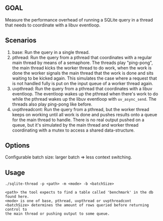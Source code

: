 ## GOAL
Measure the performance overhead of running a SQLite query in a thread that
needs to coordinate with a libuv eventloop.

## Scenarios
1. base:  Run the query in a single thread.
2. pthread: Run the query from a pthread that coordinates with a regular main thread by
means of a semaphore. The threads play "ping-pong", the main thread kicks the
worker thread to do work, when the work is done the worker signals the main
thread that the work is done and sits waiting to be kicked again. This simulates
the case where a request that is not handled fully is put on the input queue of
a worker thread again.
3. uvpthread: Run the query from a pthread that coordinates with a libuv eventloop. The
eventloop wakes up the pthread when there's work to do while the pthread wakes
up the libuv eventloop with `uv_async_send`. The threads also play ping-pong
like before.
4. uvpthreadcont: Run the query from a pthread, but the worker thread keeps on working until
all work is done and pushes results onto a queue for the main thread to
handle. There is no real output pushed on a queue, but it's simulated by the main
thread and worker thread coordinating with a mutex to access a shared
data-structure.

## Options
Configurable batch size: larger batch => less context switching.

## Usage
```
./sqlite-thread -p <path> -m <mode> -b <batchSize>

<path> the tool expects to find a table called 'benchmark' in the db found here.
<mode> is one of base, pthread, uvpthread or uvpthreadcont
<batchSize> determines the amount of rows queried before returning control to
the main thread or pushing output to some queue.
```

